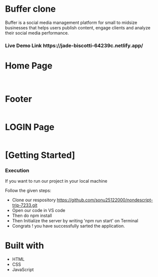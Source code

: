 # Buffer clone
Buffer is a social media management platform for small to midsize businesses that helps users publish content, engage clients and analyze their social media performance.

<h3>Live Demo Link https://jade-biscotti-64239c.netlify.app/ </h3>

 <h1>Home Page</h1>
    <img src="https://i.postimg.cc/fy9nzNnn/Screenshot-2023-02-27-at-9-55-06-PM.png" alt="">
    <img src="https://i.postimg.cc/ZnwWPpsx/Screenshot-2023-02-27-at-9-44-46-PM.png" alt="">
  <h1>Footer</h1>
    <img src="https://i.postimg.cc/y8ZNxMKP/Screenshot-2023-02-27-at-9-44-58-PM.png" alt="">
     <h1>LOGIN Page</h1>
    <img src="https://i.postimg.cc/wvqzHPF0/Screenshot-2023-02-27-at-9-45-32-PM.png" alt="">
    <h1>[Getting Started]</h1>
    <h3>Execution</h3>
    <p>If you want to run our project in your local machine</p>
    <p>Follow the given steps:</p>
    <ul>
        <li>Clone our respository <a href="https://github.com/sonu25122000/nondescript-trip-7233.git">https://github.com/sonu25122000/nondescript-trip-7233.git</a></li>
        <li>Open our code in VS code </li>
 <li>Then do npm install</li>
        <li>Then Initialize the server by writing 'npm run start' on Terminal</li>
 <li>Congrats !  you have successfully sarted the application.</li>
    </ul>
        <h1>Built with</h1>
    <ul>
        <li>HTML</li>
        <li>CSS</li>
        <li>JavaScript</li>
